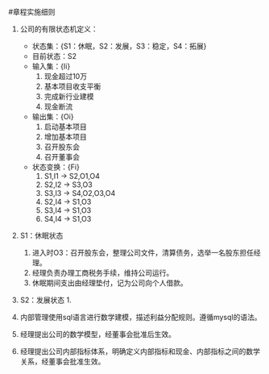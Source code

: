 #章程实施细则

1. 公司的有限状态机定义：
	- 状态集：{S1：休眠，S2：发展，S3：稳定，S4：拓展}
	- 目前状态：S2
	- 输入集：{Ii}
		1. 现金超过10万
		1. 基本项目收支平衡
		1. 完成新行业建模
		1. 现金断流
	- 输出集：{Oi}
		1. 启动基本项目
		1. 增加基本项目
		1. 召开股东会
		1. 召开董事会
	- 状态变换：{Fi}
		1. S1,I1 -> S2,O1,O4
		1. S2,I2 -> S3,O3
		1. S3,I3 -> S4,O2,O3,O4
		1. S2,I4 -> S1,O3
		1. S3,I4 -> S1,O3
		1. S4,I4 -> S1,O3

1. S1：休眠状态
	1. 进入时O3：召开股东会，整理公司文件，清算债务，选举一名股东担任经理。
	1. 经理负责办理工商税务手续，维持公司运行。
	1. 休眠期间支出由经理垫付，记为公司向个人借款。
1. S2：发展状态
	1. 
1. 内部管理使用sql语言进行数学建模，描述利益分配规则。遵循mysql的语法。
1. 经理提出公司的数学模型，经董事会批准后生效。
1. 经理提出公司内部指标体系，明确定义内部指标和现金、内部指标之间的数学关系，经董事会批准生效。

